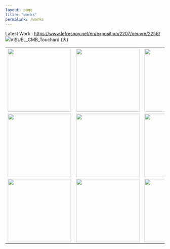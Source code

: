 ```yaml
---
layout: page
title: "works"
permalink: /works
---
```


<style>
  table {
    border: none;
    background-color: transparent;
  }

  td {
    border: none;
    background-color: transparent;
    text-align: center;
  }

  img {
    max-width: 100%; /* Ensure images don't exceed the container width */
    height: auto; /* Maintain aspect ratio */
  }

  /* Media query for smartphones */
  @media (max-width: 768px) {
    table {
      width: 100%; /* Make the table full-width on small screens */
    }

    td {
      display: block; /* Stack table cells vertically on small screens */
      margin-bottom: 20px; /* Add some space between cells */
    }

    img {
      width: 100%; /* Make images full-width within table cells */
    }
  }
</style>

<!--![sachie_une_autre_reg](https://github.com/kbys88/kbys88.github.io/assets/142012962/31a3a4e3-9e08-47f1-acd5-341a2f1e05f8) -->

Latest Work :
https://www.lefresnoy.net/en/exposition/2207/oeuvre/2256/
![VISUEL_CMB_Touchard (大)](https://github.com/user-attachments/assets/526c43a6-46b2-47f4-9243-54a3f84f078e)


<table style="border:none; background-color: transparent;">
  <tr>
    <td style="border:none; background-color: transparent;">
      <a href="works/shifting">
        <img src="https://github.com/kbys88/kbys88.github.io/assets/142012962/1712d49f-1cce-47d9-b1bf-ab21e4d705d5" width="200px" height="200px">
      </a>
    </td>
    <td style="border:none; background-color: transparent;">
      <a href="works/ihavent">
        <img src="https://github.com/kbys88/kbys88.github.io/assets/142012962/cae87bea-f470-418c-97e2-17018d939009" width="200px" height="200px">
      </a>
    </td>
    <td style="border:none; background-color: transparent;">
      <a href="works/etre">
        <img src="https://github.com/kbys88/kbys88.github.io/assets/142012962/ddbb0642-a47f-4ad4-8b8d-244501c15aba" width="200px" height="200px">
      </a>
    </td>
    <td style="border:none; background-color: transparent;">
      <a href="works/day0">
        <img src="https://github.com/kbys88/kbys88.github.io/assets/142012962/5eec1517-27b1-44f2-9277-7ca69eb1ad91" width="200px" height="200px">
      </a>
    </td>
  </tr>
  <tr>
    <td style="border:none; background-color: transparent;">
      <a href="works/day1">
        <img src="https://github.com/kbys88/kbys88.github.io/assets/142012962/83902dc0-1d27-40f7-8dfd-9ec12f2dbe37" width="200px" height="200px">
      </a>
    </td>
    <td style="border:none; background-color: transparent;">
      <a href="works/ovni">
        <img src="https://github.com/kbys88/kbys88.github.io/assets/142012962/1c3f180d-c851-42e0-ba7b-3a8e9d37f568" width="200px" height="200px">
      </a>
    </td>
    <td style="border:none; background-color: transparent;">
      <a href="works/doyou">
        <img src="https://github.com/kbys88/kbys88.github.io/assets/142012962/1705a068-26e3-4375-bded-32095c5f58ca" width="200px" height="200px">
      </a>
    </td>
    <td style="border:none; background-color: transparent;">
      <a href="works/donthitme">
        <img src="https://github.com/kbys88/kbys88.github.io/assets/142012962/dac9cbd1-7a0d-49c0-9e9e-999ff662d23a" width="200px" height="200px">
      </a>
    </td>
  </tr>
  <tr>
    <td style="border:none; background-color: transparent;">
      <a href="works/taito">
        <img src="https://github.com/kbys88/kbys88.github.io/assets/142012962/0f6f36ca-38f9-48d5-b43a-a47b5d89f1a8" width="200px" height="200px">
      </a>
    </td>
    <td style="border:none; background-color: transparent;">
      <a href="works/emergences">
        <img src="https://github.com/kbys88/kbys88.github.io/assets/142012962/45d79e30-9287-4523-9dc8-2f37df831696" width="200px" height="200px">
      </a>
    </td>
    <td style="border:none; background-color: transparent;">
      <a href="works/realites">
        <img src="https://github.com/kbys88/kbys88.github.io/assets/142012962/5dd8dd9f-237a-4051-8523-247fe8ff1358" width="200px" height="200px">
      </a>
    </td>
    <td style="border:none; background-color: transparent;">
      <a href="">
        <img src="" width="200px" height="200px">
      </a>
    </td>
  </tr>
</table>
